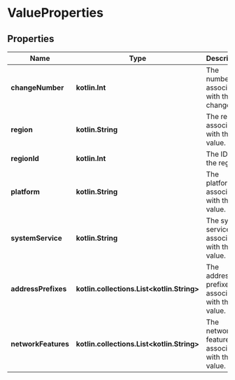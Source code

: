 
# ValueProperties

## Properties
Name | Type | Description | Notes
------------ | ------------- | ------------- | -------------
**changeNumber** | **kotlin.Int** | The number associated with the change. |  [optional]
**region** | **kotlin.String** | The region associated with the value. |  [optional]
**regionId** | **kotlin.Int** | The ID of the region. |  [optional]
**platform** | **kotlin.String** | The platform associated with the value. |  [optional]
**systemService** | **kotlin.String** | The system service associated with the value. |  [optional]
**addressPrefixes** | **kotlin.collections.List&lt;kotlin.String&gt;** | The address prefixes associated with the value. |  [optional]
**networkFeatures** | **kotlin.collections.List&lt;kotlin.String&gt;** | The network features associated with the value. |  [optional]



